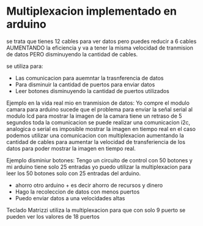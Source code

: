 # Multiplexacion implementado en arduino

se trata que tienes 12 cables para ver datos pero puedes reducir a 6 cables AUMENTANDO la eficiencia y va a tener la misma velocidad de tranmision de datos PERO disminuyendo la cantidad de cables.

se utiliza para:

* Las comunicacion para auemntar la trasnferencia de datos
* Para disminuir la cantidad de puertos para enviar datos
* Leer botones disminuyendo la cantidad de puertos utilizados

Ejemplo en la vida real mio en tranmision de datos: Yo compre el modulo camara para arduino sucede que el problema para enviar la señal serial al modulo lcd para mostrar la imagen de la camara tiene un retraso de 5 segundos toda la comunicacion se puede realizar una comunicacion i2c, analogica o serial es imposible mostrar la imagen en tiempo real en el caso podemos utilizar una comunicacion con multiplexacion aumentando la cantidad de cables para aumentar la velocidad de transferiencia de los datos para poder mostrar la imagen en tiempo real.

Ejemplo disminiur botones: Tengo un circuito de control con 50 botones y mi arduino tiene solo 25 entradas  yo puedo utilizar la multiplexacion para leer los 50 botones solo con 25 entradas del arduino.

* ahorro otro arduino + es decir ahorro de recursos y dinero
* Hago la recoleccion de datos con menos puertos
* Puedo enviar datos a una velocidades altas

Teclado Matrizzi utiliza la multiplexacion para que con solo 9 puerto se pueden ver los valores de 18 puertos
